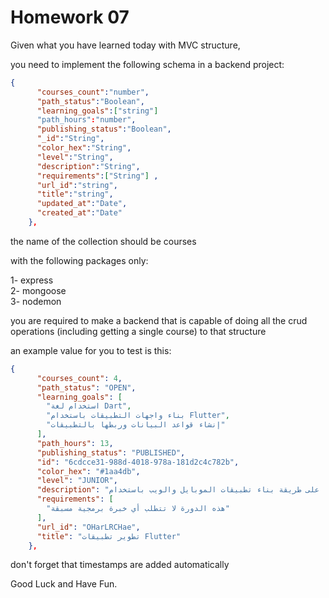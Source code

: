 # Homework 07

Given what you have learned today with MVC structure, 

you need to implement the following schema in a backend project:

```json
{
      "courses_count":"number",
      "path_status":"Boolean",
      "learning_goals":["string"]
      "path_hours":"number",
      "publishing_status":"Boolean",
      "_id":"String",
      "color_hex":"String",
      "level":"String",
      "description":"String",
      "requirements":["String"] ,
      "url_id":"string",
      "title":"string",
      "updated_at":"Date",
      "created_at":"Date"
    },
```
the name of the collection should be courses

with the following packages only:

1- express    
2- mongoose   
3- nodemon    

you are required to make a backend that is capable of doing all the crud operations (including getting a single course) to that structure

an example value for you to test is this:

```json
{
      "courses_count": 4,
      "path_status": "OPEN",
      "learning_goals": [
        "استخدام لغة Dart",
        "بناء واجهات التطبيقات باستخدام Flutter",
        "إنشاء قواعد البيانات وربطها بالتطبيقات"
      ],
      "path_hours": 13,
      "publishing_status": "PUBLISHED",
      "id": "6cdcce31-988d-4018-978a-181d2c4c782b",
      "color_hex": "#1aa4db",
      "level": "JUNIOR",
      "description": "سنتعرف في المسار  على طريقة بناء تطبيقات الموبايل والويب باستخدام Flutter، حيث تبدأ رحلتك بتعلم لغة Dart ثم تنتقل لتعلم مبادئ وأساسيات بناء التطبيقات باستخدام Flutter، كما ستتعرف على طريقة استخدام قواعد البيانات واستخدام أنظمة التحكم بالإصدارات Git و GitHub.",
      "requirements": [
        "هذه الدورة لا تتطلب أي خبرة برمجية مسبقة"
      ],
      "url_id": "OHarLRCHae",
      "title": "تطوير تطبيقات Flutter"
    },

```

don't forget that timestamps are added automatically

Good Luck and Have Fun.
